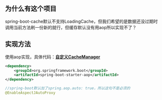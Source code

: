 ## 为什么有这个项目
spring-boot-cache默认不支持LoadingCache，但我们希望的是数据还没过期时调用当前方法刷一份新的就行，但缓存默认没有用aop所以实现不了？


## 实现方法
使用aop实现，具体代码：[**自定义CacheManager**](src/main/javayongfa365/config/CaffeineConfig.java)

```xml
<dependency>
	<groupId>org.springframework.boot</groupId>
	<artifactId>spring-boot-starter-aop</artifactId>
</dependency>

```
```java
//spring-boot默认加了spring.aop.auto: true，所以这句不是必须的
@EnableAspectJAutoProxy
```

